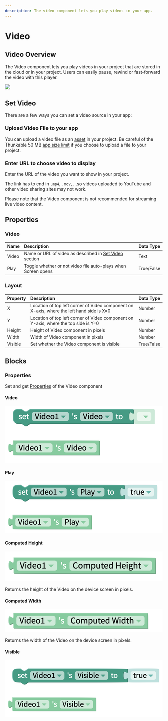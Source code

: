 ```yaml
---
description: The video component lets you play videos in your app.
---
```


# Video

## Video Overview

The Video component lets you play videos in your project that are stored in the cloud or in your project. Users can easily pause, rewind or fast-forward the video with this player.



![](.gitbook/assets/screen-shot-2019-10-17-at-2.52.02-pm.png)

## Set Video

There are a few ways you can set a video source in your app:

### Upload Video File to your app

You can upload a video file as an [asset](assets.md#uploading-and-managing-assets) in your project. Be careful of the Thunkable 50 MB [app size limit](assets.md#app-size-limits-50-mb-per-app) if you choose to upload a file to your project.

### Enter URL to choose video to display

Enter the URL of the video you want to show in your project.

The link has to end in `.mp4`, `.mov`, …so videos uploaded to YouTube and other video sharing sites may not work.

Please note that the Video component is not recommended for streaming live video content. 

## Properties

### Video

| Name | Description | Data Type |
| :--- | :--- | :--- |
| Video | Name or URL of video as described in [Set Video](video.md#set-video) section | Text |
| Play | Toggle whether or not video file auto-plays when Screen opens | True/False |

### Layout

| Property | Description | Data Type |
| :--- | :--- | :--- |
| X | Location of top left corner of Video component on X-axis, where the left hand side is X=0 | Number |
| Y | Location of top left corner of Video component on Y-axis, where the top side is Y=0 | Number |
| Height | Height of Video component in pixels | Number |
| Width | Width of Video component in pixels | Number |
| Visible | Set whether the Video component is visible | True/False |

## Blocks

### Properties

Set and get [Properties](video.md#properties) of the Video component

#### Video

![](.gitbook/assets/video_blocks-video.png)

#### Play

![](.gitbook/assets/video_blocks-play.png)

#### Computed Height

![](.gitbook/assets/video_blocks-height.png)

Returns the height of the Video on the device screen in pixels.

#### Computed Width

![](.gitbook/assets/video_blocks-width.png)

Returns the width of the Video on the device screen in pixels.

#### Visible

![](.gitbook/assets/video_blocks-visible.png)

